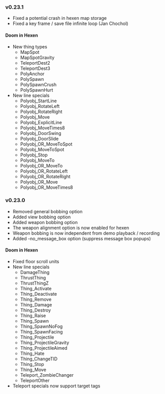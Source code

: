 ### v0.23.1
- Fixed a potential crash in hexen map storage
- Fixed a key frame / save file infinite loop (Jan Chochol)

#### Doom in Hexen
- New thing types
  - MapSpot
  - MapSpotGravity
  - TeleportDest2
  - TeleportDest3
  - PolyAnchor
  - PolySpawn
  - PolySpawnCrush
  - PolySpawnHurt
- New line specials
  - Polyobj_StartLine
  - Polyobj_RotateLeft
  - Polyobj_RotateRight
  - Polyobj_Move
  - Polyobj_ExplicitLine
  - Polyobj_MoveTimes8
  - Polyobj_DoorSwing
  - Polyobj_DoorSlide
  - Polyobj_OR_MoveToSpot
  - Polyobj_MoveToSpot
  - Polyobj_Stop
  - Polyobj_MoveTo
  - Polyobj_OR_MoveTo
  - Polyobj_OR_RotateLeft
  - Polyobj_OR_RotateRight
  - Polyobj_OR_Move
  - Polyobj_OR_MoveTimes8

### v0.23.0
- Removed general bobbing option
- Added view bobbing option
- Added weapon bobbing option
- The weapon alignment option is now enabled for hexen
- Weapon bobbing is now independent from demo playback / recording
- Added -no_message_box option (suppress message box popups)

#### Doom in Hexen
- Fixed floor scroll units
- New line specials
  - DamageThing
  - ThrustThing
  - ThrustThingZ
  - Thing_Activate
  - Thing_Deactivate
  - Thing_Remove
  - Thing_Damage
  - Thing_Destroy
  - Thing_Raise
  - Thing_Spawn
  - Thing_SpawnNoFog
  - Thing_SpawnFacing
  - Thing_Projectile
  - Thing_ProjectileGravity
  - Thing_ProjectileAimed
  - Thing_Hate
  - Thing_ChangeTID
  - Thing_Stop
  - Thing_Move
  - Teleport_ZombieChanger
  - TeleportOther
- Teleport specials now support target tags
